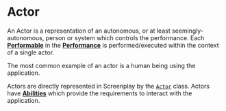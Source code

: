 # Actor

An Actor is a representation of an autonomous, or at least seemingly-autonomous, person or system which controls the performance.
Each **[Performable]** in the **[Performance]** is performed/executed within the context of a single actor.

The most common example of an actor is a human being using the application.

Actors are directly represented in Screenplay by the [`Actor`] class.
Actors have **[Abilities]** which provide the requirements to interact with the application.

[Performable]: Performable.md
[Performance]: Performance.md
[`Actor`]: xref:CSF.Screenplay.Actor
[Abilities]: Ability.md
